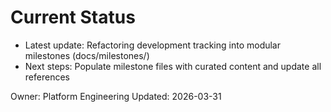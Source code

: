 # Current Status

- Latest update: Refactoring development tracking into modular milestones (docs/milestones/)
- Next steps: Populate milestone files with curated content and update all references

Owner: Platform Engineering
Updated: 2026-03-31
